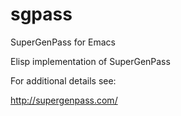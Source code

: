 sgpass
======

SuperGenPass for Emacs

Elisp implementation of SuperGenPass


For additional details see:

http://supergenpass.com/